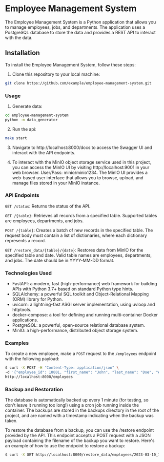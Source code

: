 # Employee Management System

The Employee Management System is a Python application that allows you to manage employees, jobs, and departments. The application uses a PostgreSQL database to store the data and provides a REST API to interact with the data.

## Installation

To install the Employee Management System, follow these steps:

1. Clone this repository to your local machine:


```bash
git clone https://github.com/example/employee-management-system.git
```
### Usage

1. Generate data:

```bash
cd employee-management-system
python -m data_generator
```

2. Run the api:

```bash
make start
```

3. Navigate to http://localhost:8000/docs to access the Swagger UI and interact with the API endpoints.

4. To interact with the MinIO object storage service used in this project, you can access the MinIO UI by visiting http://localhost:9001 in your web browser. User/Pass: minio/minio1234. The MinIO UI provides a web-based user interface that allows you to browse, upload, and manage files stored in your MinIO instance.

### API Endpoints

`GET /status`: Returns the status of the API.

`GET /{table}`: Retrieves all records from a specified table. Supported tables are employees, departments, and jobs.

`POST /{table}`: Creates a batch of new records in the specified table. The request body must contain a list of dictionaries, where each dictionary represents a record.

`GET /restore_data/{table}/{date}`: Restores data from MinIO for the specified table and date. Valid table names are employees, departments, and jobs. The date should be in YYYY-MM-DD format.


### Technologies Used

- FastAPI: a modern, fast (high-performance) web framework for building APIs with Python 3.7+ based on standard Python type hints.
- SQLAlchemy: a powerful SQL toolkit and Object-Relational Mapping (ORM) library for Python.
- uvicorn: a lightning-fast ASGI server implementation, using uvloop and httptools.
- docker-compose: a tool for defining and running multi-container Docker applications.
- PostgreSQL: a powerful, open-source relational database system.
- MinIO: a high-performance, distributed object storage system.


### Examples

To create a new employee, make a `POST` request to the `/employees` endpoint with the following payload:

```bash
$ curl -X POST -H "Content-Type: application/json" \
-d '{"employee_id": 10001, "first_name": "John", "last_name": "Doe", "email": "johndoe@example.com", "hire_date": "2022-04-01", "job_id": "SA_MAN", "salary": 10000.0, "department_id": 80}' \
http://localhost:8000/employees
```

###  Backup and Restoration

The database is automatically backed up every 1 minute (for testing, so don't leave it running too long!) using a cron job running inside the container. The backups are stored in the backups directory in the root of the project, and are named with a timestamp indicating when the backup was taken.

To restore the database from a backup, you can use the /restore endpoint provided by the API. This endpoint accepts a POST request with a JSON payload containing the filename of the backup you want to restore. Here's an example of how to use the endpoint to restore a backup:

```bash
$ curl -X GET http://localhost:8000/restore_data/employees/2023-03-10_10-03
```